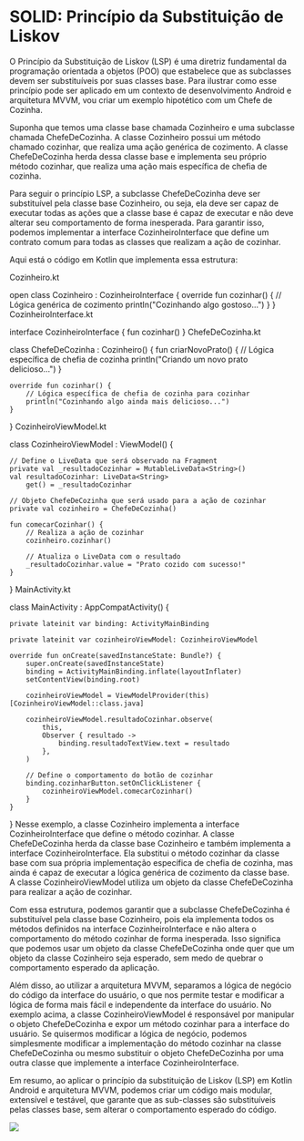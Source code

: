 # SOLID: Princípio da Substituição de Liskov

O Princípio da Substituição de Liskov (LSP) é uma diretriz fundamental da programação orientada a objetos (POO) que estabelece que as subclasses devem ser substituíveis por suas classes base. Para ilustrar como esse princípio pode ser aplicado em um contexto de desenvolvimento Android e arquitetura MVVM, vou criar um exemplo hipotético com um Chefe de Cozinha.

Suponha que temos uma classe base chamada Cozinheiro e uma subclasse chamada ChefeDeCozinha. A classe Cozinheiro possui um método chamado cozinhar, que realiza uma ação genérica de cozimento. A classe ChefeDeCozinha herda dessa classe base e implementa seu próprio método cozinhar, que realiza uma ação mais específica de chefia de cozinha.

Para seguir o princípio LSP, a subclasse ChefeDeCozinha deve ser substituível pela classe base Cozinheiro, ou seja, ela deve ser capaz de executar todas as ações que a classe base é capaz de executar e não deve alterar seu comportamento de forma inesperada. Para garantir isso, podemos implementar a interface CozinheiroInterface que define um contrato comum para todas as classes que realizam a ação de cozinhar.

Aqui está o código em Kotlin que implementa essa estrutura:



Cozinheiro.kt

open class Cozinheiro : CozinheiroInterface {
    override fun cozinhar() {
        // Lógica genérica de cozimento
        println("Cozinhando algo gostoso...")
    }
}
CozinheiroInterface.kt

interface CozinheiroInterface {
    fun cozinhar()
}
ChefeDeCozinha.kt

class ChefeDeCozinha : Cozinheiro() {
    fun criarNovoPrato() {
        // Lógica específica de chefia de cozinha
        println("Criando um novo prato delicioso...")
    }

    override fun cozinhar() {
        // Lógica específica de chefia de cozinha para cozinhar
        println("Cozinhando algo ainda mais delicioso...")
    }
}
CozinheiroViewModel.kt

class CozinheiroViewModel : ViewModel() {

    // Define o LiveData que será observado na Fragment
    private val _resultadoCozinhar = MutableLiveData<String>()
    val resultadoCozinhar: LiveData<String>
        get() = _resultadoCozinhar

    // Objeto ChefeDeCozinha que será usado para a ação de cozinhar
    private val cozinheiro = ChefeDeCozinha()

    fun comecarCozinhar() {
        // Realiza a ação de cozinhar
        cozinheiro.cozinhar()

        // Atualiza o LiveData com o resultado
        _resultadoCozinhar.value = "Prato cozido com sucesso!"
    }
}
MainActivity.kt

class MainActivity : AppCompatActivity() {

    private lateinit var binding: ActivityMainBinding

    private lateinit var cozinheiroViewModel: CozinheiroViewModel

    override fun onCreate(savedInstanceState: Bundle?) {
        super.onCreate(savedInstanceState)
        binding = ActivityMainBinding.inflate(layoutInflater)
        setContentView(binding.root)

        cozinheiroViewModel = ViewModelProvider(this)[CozinheiroViewModel::class.java]

        cozinheiroViewModel.resultadoCozinhar.observe(
            this,
            Observer { resultado ->
                binding.resultadoTextView.text = resultado
            },
        )

        // Define o comportamento do botão de cozinhar
        binding.cozinharButton.setOnClickListener {
            cozinheiroViewModel.comecarCozinhar()
        }
    }
}
Nesse exemplo, a classe Cozinheiro implementa a interface CozinheiroInterface que define o método cozinhar. A classe ChefeDeCozinha herda da classe base Cozinheiro e também implementa a interface CozinheiroInterface. Ela substitui o método cozinhar da classe base com sua própria implementação específica de chefia de cozinha, mas ainda é capaz de executar a lógica genérica de cozimento da classe base. A classe CozinheiroViewModel utiliza um objeto da classe ChefeDeCozinha para realizar a ação de cozinhar.

Com essa estrutura, podemos garantir que a subclasse ChefeDeCozinha é substituível pela classe base Cozinheiro, pois ela implementa todos os métodos definidos na interface CozinheiroInterface e não altera o comportamento do método cozinhar de forma inesperada. Isso significa que podemos usar um objeto da classe ChefeDeCozinha onde quer que um objeto da classe Cozinheiro seja esperado, sem medo de quebrar o comportamento esperado da aplicação.

Além disso, ao utilizar a arquitetura MVVM, separamos a lógica de negócio do código da interface do usuário, o que nos permite testar e modificar a lógica de forma mais fácil e independente da interface do usuário. No exemplo acima, a classe CozinheiroViewModel é responsável por manipular o objeto ChefeDeCozinha e expor um método cozinhar para a interface do usuário. Se quisermos modificar a lógica de negócio, podemos simplesmente modificar a implementação do método cozinhar na classe ChefeDeCozinha ou mesmo substituir o objeto ChefeDeCozinha por uma outra classe que implemente a interface CozinheiroInterface.

Em resumo, ao aplicar o princípio da substituição de Liskov (LSP) em Kotlin Android e arquitetura MVVM, podemos criar um código mais modular, extensível e testável, que garante que as sub-classes são substituíveis pelas classes base, sem alterar o comportamento esperado do código.

<a href="https://www.buymeacoffee.com/williamjf"><img src="https://img.buymeacoffee.com/button-api/?text=Compre-me um café&emoji=&slug=williamjf&button_colour=FFDD00&font_colour=000000&font_family=Cookie&outline_colour=000000&coffee_colour=ffffff" /></a>
